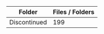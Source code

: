 | Folder       |   Files / Folders |
|--------------|-------------------|
| Discontinued |               199 |